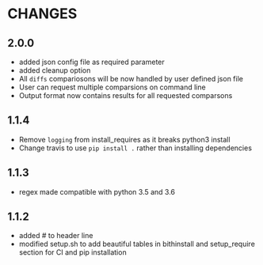 # CHANGES

## 2.0.0
* added json config  file as required parameter
* added cleanup option
* All `diffs` compariosons will be now handled by user defined json file
* User can request multiple comparsions on command line
* Output format now contains results for all requested comparsons

## 1.1.4

* Remove `logging` from install_requires as it breaks python3 install
* Change travis to use `pip install .` rather than installing dependencies

## 1.1.3

* regex made compatible with python 3.5 and 3.6

## 1.1.2

* added # to header line
* modified setup.sh to add beautiful tables in bithinstall and setup_require section for CI and pip installation
